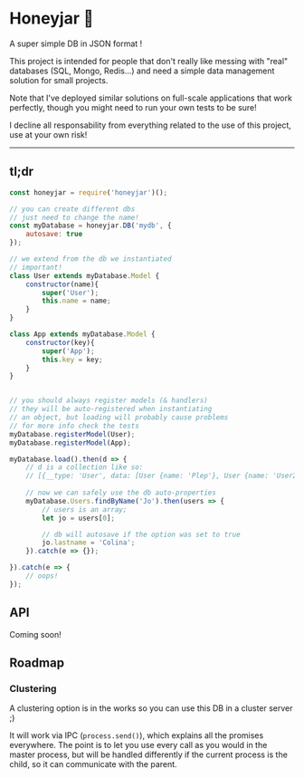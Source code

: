 # Honeyjar 🍯

A super simple DB in JSON format ! 

This project is intended for people that don't really like messing with "real" databases (SQL, Mongo, Redis...) and
need a simple data management solution for small projects.

Note that I've deployed similar solutions on full-scale applications that work perfectly, though you might need to run
your own tests to be sure!

I decline all responsability from everything related to the use of this project, use at your own risk!

---

## tl;dr
```javascript
const honeyjar = require('honeyjar')();

// you can create different dbs
// just need to change the name!
const myDatabase = honeyjar.DB('mydb', {
	autosave: true
});

// we extend from the db we instantiated
// important!
class User extends myDatabase.Model {
	constructor(name){
		super('User');
		this.name = name;
	}
}

class App extends myDatabase.Model {
	constructor(key){
		super('App');
		this.key = key;
	}
}


// you should always register models (& handlers)
// they will be auto-registered when instantiating
// an object, but loading will probably cause problems
// for more info check the tests
myDatabase.registerModel(User);
myDatabase.registerModel(App);

myDatabase.load().then(d => {
	// d is a collection like so:
	// [{__type: 'User', data: [User {name: 'Plep'}, User {name: 'User2'}]}, {__type: 'App', data: []}]
	
	// now we can safely use the db auto-properties
	myDatabase.Users.findByName('Jo').then(users => {
		// users is an array;
		let jo = users[0];

		// db will autosave if the option was set to true
		jo.lastname = 'Colina';
	}).catch(e => {});

}).catch(e => {
	// oops!
});
```

## API

Coming soon!

## Roadmap

### Clustering
 A clustering option is in the works so you can use this DB in a cluster server ;) 

 It will work via IPC (`process.send()`), which explains all the promises everywhere. The point
 is to let you use every call as you would in the master process, but will be handled differently if the
 current process is the child, so it can communicate with the parent.